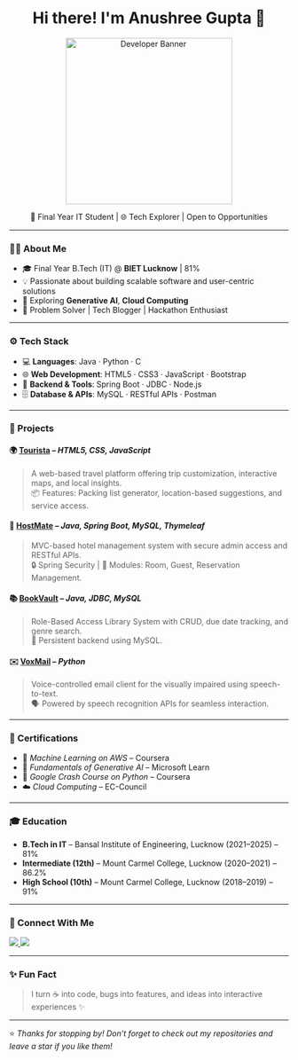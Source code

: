 <h1 align="center">Hi there! I'm Anushree Gupta 👋</h1>

<p align="center">
  <img src="https://media.giphy.com/media/vZYfF2tMe8I9R3hJaX/giphy.gif" width="300" alt="Developer Banner" />
</p>

<p align="center">
  🚀 Final Year IT Student | 🌐 Tech Explorer | Open to Opportunities 
</p>

---

### 🧑‍💻 About Me

- 🎓 Final Year B.Tech (IT) @ **BIET Lucknow** | 81%
- 💡 Passionate about building scalable software and user-centric solutions
- 💬 Exploring **Generative AI**, **Cloud Computing**
- 🧰 Problem Solver | Tech Blogger | Hackathon Enthusiast

---

### ⚙️ Tech Stack

- 💻 **Languages**: Java · Python · C
- 🌐 **Web Development**: HTML5 · CSS3 · JavaScript · Bootstrap
- 🔧 **Backend & Tools**: Spring Boot · JDBC · Node.js
- 🗄️ **Database & APIs**: MySQL · RESTful APIs · Postman

---

### 🚀 Projects

#### 🌍 [Tourista](#) – *HTML5, CSS, JavaScript*
> A web-based travel platform offering trip customization, interactive maps, and local insights.  
> 📦 Features: Packing list generator, location-based suggestions, and service access.

#### 🏨 [HostMate](#) – *Java, Spring Boot, MySQL, Thymeleaf*
> MVC-based hotel management system with secure admin access and RESTful APIs.  
> 🔒 Spring Security | 🧾 Modules: Room, Guest, Reservation Management.

#### 📚 [BookVault](#) – *Java, JDBC, MySQL*
> Role-Based Access Library System with CRUD, due date tracking, and genre search.  
> 📖 Persistent backend using MySQL.

#### ✉️ [VoxMail](#) – *Python*
> Voice-controlled email client for the visually impaired using speech-to-text.  
> 🗣️ Powered by speech recognition APIs for seamless interaction.

---

### 📜 Certifications

- 🤖 *Machine Learning on AWS* – Coursera
- 🧠 *Fundamentals of Generative AI* – Microsoft Learn
- 🐍 *Google Crash Course on Python* – Coursera
- ☁️ *Cloud Computing* – EC-Council

---

### 🎓 Education

- **B.Tech in IT** – Bansal Institute of Engineering, Lucknow (2021–2025) – 81%
- **Intermediate (12th)** – Mount Carmel College, Lucknow (2020–2021) – 86.2%
- **High School (10th)** – Mount Carmel College, Lucknow (2018–2019) – 91%

---

### 🤝 Connect With Me

<p align="left">
  <a href="https://www.linkedin.com/in/anushree-gupta/" target="_blank">
    <img src="https://img.shields.io/badge/-LinkedIn-blue?style=flat-square&logo=linkedin" />
  </a>
  <a href="mailto:anushree.gupta@email.com">
    <img src="https://img.shields.io/badge/-Gmail-red?style=flat-square&logo=gmail&logoColor=white" />
  </a>
</p>

---

### ✨ Fun Fact

> I turn ☕ into code, bugs into features, and ideas into interactive experiences ✨

---

⭐ _Thanks for stopping by! Don’t forget to check out my repositories and leave a star if you like them!_
